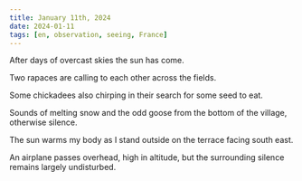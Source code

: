 ```yaml
---
title: January 11th, 2024
date: 2024-01-11
tags: [en, observation, seeing, France]
---
```



After days of overcast skies the sun has come.

Two rapaces are calling to each other across the fields. 

Some chickadees also chirping in their search for some seed to eat.

Sounds of melting snow and the odd goose from the bottom of the village, otherwise  silence.

The sun warms my body as I stand outside on the terrace facing south east.

An airplane passes overhead, high in altitude, but the surrounding silence remains largely undisturbed.
